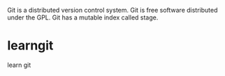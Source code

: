 Git is a distributed version control system.
Git is free software distributed under the GPL.
Git has a mutable index called stage.
# learngit
learn git
